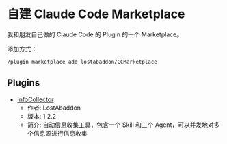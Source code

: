 # 自建 Claude Code Marketplace

我和朋友自己做的 Claude Code 的 Plugin 的一个 Marketplace。

添加方式：

```
/plugin marketplace add lostabaddon/CCMarketplace
```

## Plugins

- [InfoCollector](https://github.com/lostabaddon/InfoCollector.git)
  + 作者: LostAbaddon
  + 版本: 1.2.2
  + 简介: 自动信息收集工具，包含一个 Skill 和三个 Agent，可以并发地对多个信息源进行信息收集